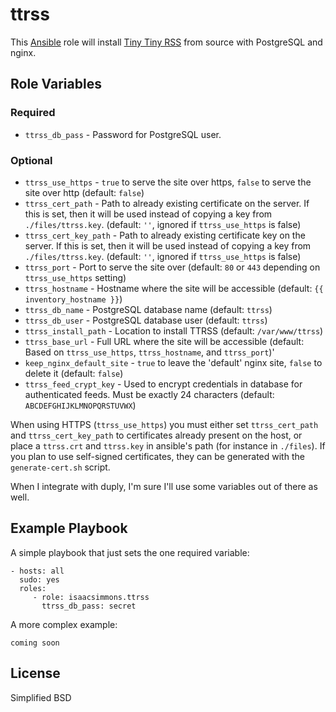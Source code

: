 # ttrss #

This [Ansible](http://www.ansible.com/home) role will install [Tiny Tiny RSS](http://tt-rss.org/) from source with PostgreSQL and nginx.

## Role Variables ##

### Required ###

* `ttrss_db_pass` - Password for PostgreSQL user.

### Optional ###

* `ttrss_use_https` - `true` to serve the site over https, `false` to serve the site over http (default: `false`)
* `ttrss_cert_path` - Path to already existing certificate on the server. If this is set, then it will be used instead of copying a key from `./files/ttrss.key`. (default: `''`, ignored if `ttrss_use_https` is false)
* `ttrss_cert_key_path` - Path to already existing certificate key on the server. If this is set, then it will be used instead of copying a key from `./files/ttrss.key`. (default: `''`, ignored if `ttrss_use_https` is false)
* `ttrss_port` - Port to serve the site over (default: `80` or `443` depending on `ttrss_use_https` setting)
* `ttrss_hostname` - Hostname where the site will be accessible (default: `{{ inventory_hostname }}`)
* `ttrss_db_name` - PostgreSQL database name (default: `ttrss`)
* `ttrss_db_user` - PostgreSQL database user (default: `ttrss`)
* `ttrss_install_path` - Location to install TTRSS (default: `/var/www/ttrss`)
* `ttrss_base_url` - Full URL where the site will be accessible (default: Based on `ttrss_use_https`, `ttrss_hostname`, and `ttrss_port`)'
* `keep_nginx_default_site` - `true` to leave the 'default' nginx site, `false` to delete it (default: `false`)
* `ttrss_feed_crypt_key` - Used to encrypt credentials in database for authenticated feeds. Must be exactly 24 characters (default: `ABCDEFGHIJKLMNOPQRSTUVWX`)

When using HTTPS (`ttrss_use_https`) you must either set `ttrss_cert_path` and `ttrss_cert_key_path` to certificates already present on the host, or place a `ttrss.crt` and `ttrss.key` in ansible's path (for instance in `./files`). If you plan to use self-signed certificates, they can be generated with the `generate-cert.sh` script.

When I integrate with duply, I'm sure I'll use some variables out of there as well.

## Example Playbook ##

A simple playbook that just sets the one required variable:

    - hosts: all
      sudo: yes
      roles:
         - role: isaacsimmons.ttrss
           ttrss_db_pass: secret

A more complex example:

    coming soon

## License ##

Simplified BSD
